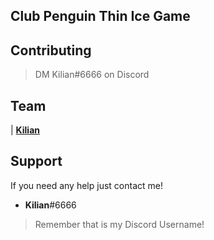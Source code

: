## Club Penguin Thin Ice Game

## Contributing

> DM Kilian#6666 on Discord


## Team


| <a href="https://github.com/ImNotKilian" target="_blank">**Kilian**</a>


## Support

If you need any help just contact me!


- **Kilian**#6666

 > Remember that is my Discord Username!
